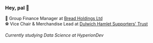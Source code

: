 ### Hey, pal 👋

:office: Group Finance Manager at [Bread Holdings Ltd](http://www.gailsbread.co.uk)  
:soccer: Vice Chair & Merchandise Lead at [Dulwich Hamlet Supporters' Trust](http://www.dhst.org.uk)  

_Currently studying Data Science at HyperionDev_



<!--
**lyhamb/lyhamb** is a ✨ _special_ ✨ repository because its `README.md` (this file) appears on your GitHub profile.

Here are some ideas to get you started:

- 🔭 I’m currently working on ...
- 🌱 I’m currently learning ...
- 👯 I’m looking to collaborate on ...
- 🤔 I’m looking for help with ...
- 💬 Ask me about ...
- 📫 How to reach me: ...
- 😄 Pronouns: ...
- ⚡ Fun fact: ...
-->
